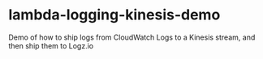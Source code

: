 # lambda-logging-kinesis-demo
Demo of how to ship logs from CloudWatch Logs to a Kinesis stream, and then ship them to Logz.io
